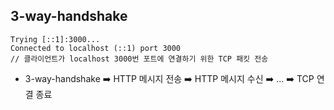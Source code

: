 ## 3-way-handshake

```
Trying [::1]:3000...
Connected to localhost (::1) port 3000
// 클라이언트가 localhost 3000번 포트에 연결하기 위한 TCP 패킷 전송
```

- 3-way-handshake ➡️ HTTP 메시지 전송 ➡️ HTTP 메시지 수신 ➡️ ... ➡️ TCP 연결 종료
